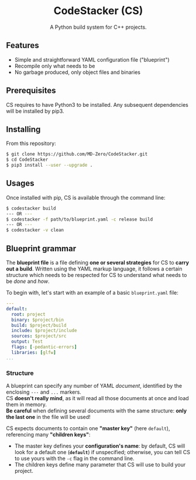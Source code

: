 
<h1 style="text-align:center">CodeStacker (CS)</h1>
<p style="text-align:center">A Python build system for C++ projects.</p>

## Features ##
- Simple and straightforward YAML configuration file ("blueprint")
- Recompile only what needs to be
- No garbage produced, only object files and binaries

## Prerequisites ##
CS requires to have Python3 to be installed. Any subsequent
dependencies will be installed by pip3.

## Installing ##
From this repository:
```sh
$ git clone https://github.com/MD-Zero/CodeStacker.git
$ cd CodeStacker
$ pip3 install --user --upgrade .
```

## Usages ##
Once installed with pip, CS is available through the command line:
```sh
$ codestacker build
--- OR ---
$ codestacker -f path/to/blueprint.yaml -c release build
--- OR ---
$ codestacker -v clean
```

## Blueprint grammar ##
The **blueprint file** is a file defining **one or several strategies** for CS
to **carry out a build**. Written using the YAML markup language, it follows a
certain structure which needs to be respected for CS to understand what needs to
be *done* and *how*.

To begin with, let's start with an example of a basic `blueprint.yaml` file:

```yaml
---
default:
  root: project
  binary: $project/bin
  build: $project/build
  include: $project/include
  sources: $project/src
  output: Test
  flags: [-pedantic-errors]
  libraries: [glfw]
...
```

### Structure ###
A blueprint can specify any number of YAML _document_, identified by the
enclosing `---` and `...` markers.<br/>CS **doesn't really mind**, as it will
read all those documents at once and load them in memory.<br/>**Be careful**
when defining several documents with the same structure: **only the last one**
in the file will be used!

CS expects documents to contain one **"master key"** (here `default`),
referencing many **"children keys"**:
* The master key defines your **configuration's name**: by default, CS will look
for a default one (**`default`**) if unspecified; otherwise, you can tell CS to
use yours with the `-c` flag in the command line.
* The children keys define many parameter that CS will use to build your
project.

